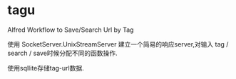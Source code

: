 tagu
====

Alfred Workflow to Save/Search Url by Tag

使用 SocketServer.UnixStreamServer 建立一个简易的响应server,对输入 tag / search / save时候分配不同的函数操作.

使用sqllite存储tag-url数据.


